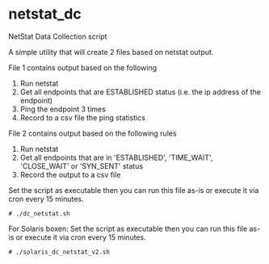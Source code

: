 # netstat_dc

NetStat Data Collection script

A simple utility that will create 2 files based on netstat output.

File 1 contains output based on the following
  1. Run netstat
  2. Get all endpoints that are ESTABLISHED status (i.e. the ip address of the endpoint)
  3. Ping the endpoint 3 times
  4. Record to a csv file the ping statistics

File 2 contains output based on the following rules
  1. Run netstat
  2. Get all endpoints that are in 'ESTABLISHED', 'TIME_WAIT', 'CLOSE_WAIT' or 'SYN_SENT' status
  3. Record the output to a csv file  

Set the script as executable then you can run this file as-is or execute it via cron every 15 minutes.

`# ./dc_netstat.sh`

For Solaris boxen:
Set the script as executable then you can run this file as-is or execute it via cron every 15 minutes.

`# ./solaris_dc_netstat_v2.sh`